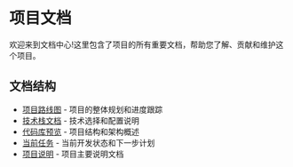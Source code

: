 # 项目文档

欢迎来到文档中心!这里包含了项目的所有重要文档，帮助您了解、贡献和维护这个项目。

## 文档结构

- [项目路线图](project-road-map.md) - 项目的整体规划和进度跟踪
- [技术栈文档](tech-stack.md) - 技术选择和配置说明
- [代码库预览](code-base-summary.md) - 项目结构和架构概述
- [当前任务](task.md) - 当前开发状态和下一步计划
- [项目说明](../README.mdmd) - 项目主要说明文档
